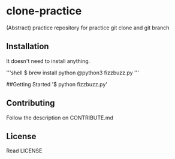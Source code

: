 # clone-practice

(Abstract) practice repository for practice git clone and git branch

## Installation

<!-- case 1-->
It doesn't need to install anything.

<!-- case 2-->
'''shell
$ brew install python
@python3 fizzbuzz.py
'''

##Getting Started
'$ python fizzbuzz.py'

## Contributing 

Follow the description on CONTRIBUTE.md

## License

Read LICENSE
